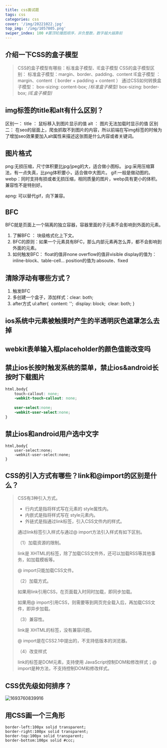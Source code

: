```yaml
---
title: css面试题
tags: css
categories: css
cover: '/img/20221022.jpg'
top_img: '/img/1057805.png'
swiper_index: 100 #置顶轮播图顺序，非负整数，数字越大越靠前
---
```

## 介绍一下CSS的盒子模型

> CSS的盒子模型有哪些：标准盒子模型、IE盒子模型
> CSS的盒子模型区别：
>   标准盒子模型：margin、border、padding、content
>   IE盒子模型 ：margin、content（ border +  padding  + content ）
> 通过CSS如何转换盒子模型：
>   box-sizing: content-box;  /*标准盒子模型*/
>   box-sizing: border-box;   /*IE盒子模型*/

## img标签的title和alt有什么区别？

区别一：
  title ： 鼠标移入到图片显示的值
  alt   ： 图片无法加载时显示的值
区别二：
  在seo的层面上，爬虫抓取不到图片的内容，所以前端在写img标签的时候为了增加seo效果要加入alt属性来描述这张图是什么内容或者关键词。

## 图片格式

png:无损压缩，尺寸体积要比jpg/jpeg的大，适合做小图标。
jpg:采用压缩算法，有一点失真，比png体积要小，适合做中大图片。
gif:一般是做动图的。
webp：同时支持有损或者无损压缩，相同质量的图片，webp具有更小的体积。兼容性不是特别好。

apng: 可以替代gif，向下兼容。

## BFC

BFC就是页面上一个隔离的独立容器，容器里面的子元素不会影响到外面的元素。

1. 了解BFC ： 块级格式化上下文。
2. BFC的原则：如果一个元素具有BFC，那么内部元素再怎么弄，都不会影响到外面的元素。
3. 如何触发BFC：
   float的值非none
   overflow的值非visible
   display的值为：inline-block、table-cell...
   position的值为:absoute、fixed

## 清除浮动有哪些方式？

  1. 触发BFC
  2. 多创建一个盒子，添加样式：clear: both;
  3. after方式
    ul:after{
    ​		content: '';
    ​		display: block;
    ​		clear: both;
    }

## ios系统中元素被触摸时产生的半透明灰色遮罩怎么去掉

<style>
	a,button,input,textarea{
		-webkit-tap-highlight-color: rgba(0,0,0,0);
	}
</style>

## webkit表单输入框placeholder的颜色值能改变吗

<style type="text/css">
	input::-webkit-input-placeholder{
		color:red;
	}
</style>

## 禁止ios长按时触发系统的菜单，禁止ios&android长按时下载图片

```css
html,body{
	touch-callout: none;
	-webkit-touch-callout: none;
	
	user-select:none;
	-webkit-user-select:none;
}
```

## 禁止ios和android用户选中文字

```
html,body{
	user-select:none;
	-webkit-user-select:none;
}
```

## CSS的引入方式有哪些？link和@import的区别是什么？

> CSS有3种引入方式。
>
> - 行内式是指将样式写在元素的 style属性内。
> - 内嵌式是指将样式写在 style元素内。
> - 外链式是指通过link标签，引入CSS文件内的样式。
>
> 通过link标签引入样式与通过@ import方法引入样式有如下区别。
>
> （1）加载资源的限制。
>
> link是 XHTML的标签，除了加载CSS文件外，还可以加载RSS等其他事务，如加载模板等。
>
> @ import只能加载CSS文件。
>
> （2）加载方式。
>
> 如果用link引用CSS，在页面载入时同时加载，即同步加载。
>
> 如果用@ import引用CSS，则需要等到网页完全载入后，再加载CSS文件，即异步加载。
>
> （3）兼容性。
>
> link是 XHTML的标签，没有兼容问题。
>
> @ import是在CSS2.1中提出的，不支持低版本的浏览器。
>
> （4）改变样式
>
> link的标签是DOM元素，支持使用 JavaScript控制DOM和修改样式；@ import是种方法，不支持控制DOM和修改样式。

## CSS优先级如何排序？

![1693760839916](C:\Users\刘好鸭儿廋先生\AppData\Roaming\Typora\typora-user-images\1693760839916.png)

## 用CSS画一个三角形

```
border-left:100px solid transparent;
border-right:100px solid transparent;
border-top:100px solid transparent;
border-bottom:100px solid #ccc;
```

